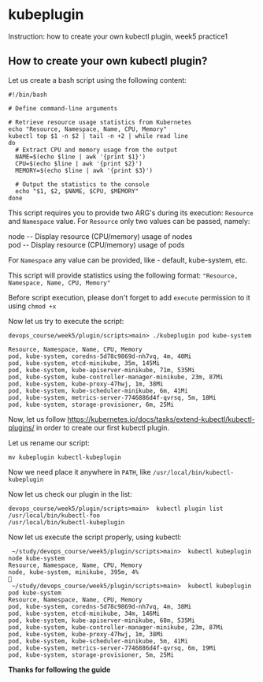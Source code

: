 # kubeplugin
Instruction: how to create your own kubectl plugin, week5 practice1

## How to create your own kubectl plugin?

Let us create a bash script using the following content:

```
#!/bin/bash

# Define command-line arguments

# Retrieve resource usage statistics from Kubernetes
echo "Resource, Namespace, Name, CPU, Memory"
kubectl top $1 -n $2 | tail -n +2 | while read line
do
  # Extract CPU and memory usage from the output
  NAME=$(echo $line | awk '{print $1}')
  CPU=$(echo $line | awk '{print $2}')
  MEMORY=$(echo $line | awk '{print $3}')

  # Output the statistics to the console
  echo "$1, $2, $NAME, $CPU, $MEMORY"
done
```

This script requires you to provide two ARG's during its execution:
`Resource` and `Namespace` value.
For `Resource` only two values can be passed, namely:

node  -- Display resource (CPU/memory) usage of nodes \
pod   -- Display resource (CPU/memory) usage of pods

For `Namespace` any value can be provided, like - default, kube-system, etc.

This script will provide statistics using the following format: `"Resource, Namespace, Name, CPU, Memory"`

Before script execution, please don't forget to add `execute` permission to it using `chmod +x`

Now let us try to execute the script:

`devops_course/week5/plugin/scripts>main> ./kubeplugin pod kube-system`

````
Resource, Namespace, Name, CPU, Memory
pod, kube-system, coredns-5d78c9869d-nh7vq, 4m, 40Mi
pod, kube-system, etcd-minikube, 35m, 145Mi
pod, kube-system, kube-apiserver-minikube, 71m, 535Mi
pod, kube-system, kube-controller-manager-minikube, 23m, 87Mi
pod, kube-system, kube-proxy-47hwj, 1m, 38Mi
pod, kube-system, kube-scheduler-minikube, 6m, 41Mi
pod, kube-system, metrics-server-7746886d4f-qvrsq, 5m, 18Mi
pod, kube-system, storage-provisioner, 6m, 25Mi
````

Now, let us follow https://kubernetes.io/docs/tasks/extend-kubectl/kubectl-plugins/ in order to create our first kubectl plugin.

Let us rename our script:

`mv kubeplugin kubectl-kubeplugin`

Now we need place it anywhere in  `PATH`, like `/usr/local/bin/kubectl-kubeplugin`

Now let us check our plugin in the list:

````
devops_course/week5/plugin/scripts>main>  kubectl plugin list
/usr/local/bin/kubectl-foo
/usr/local/bin/kubectl-kubeplugin
````

Now let us execute the script properly, using kubectl:

```
 ~/study/devops_course/week5/plugin/scripts>main>  kubectl kubeplugin node kube-system
Resource, Namespace, Name, CPU, Memory
node, kube-system, minikube, 395m, 4%
                                                                                                                                  
 ~/study/devops_course/week5/plugin/scripts>main>  kubectl kubeplugin pod kube-system
Resource, Namespace, Name, CPU, Memory
pod, kube-system, coredns-5d78c9869d-nh7vq, 4m, 38Mi
pod, kube-system, etcd-minikube, 34m, 146Mi
pod, kube-system, kube-apiserver-minikube, 68m, 535Mi
pod, kube-system, kube-controller-manager-minikube, 23m, 87Mi
pod, kube-system, kube-proxy-47hwj, 1m, 38Mi
pod, kube-system, kube-scheduler-minikube, 5m, 41Mi
pod, kube-system, metrics-server-7746886d4f-qvrsq, 6m, 19Mi
pod, kube-system, storage-provisioner, 5m, 25Mi
```

**Thanks for following the guide**

